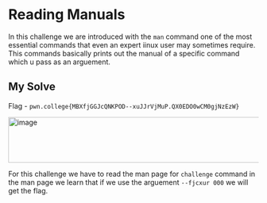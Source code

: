 # Reading Manuals

In this challenge we are introduced with the `man` command one of the most essential commands that even an expert iinux user may sometimes require. This commands basically prints out the manual of a specific command which u pass as an arguement.

## My Solve

Flag - `pwn.college{MBXfjGGJcQNKPOD--xuJJrVjMuP.QX0EDO0wCM0gjNzEzW}`

<img width="706" height="92" alt="image" src="https://github.com/user-attachments/assets/69f2f2b4-a340-4dc1-ac36-028d7da839c9" />

For this challenge we have to read the man page for `challenge` command in the man page we learn that if we use the arguement `--fjcxur 000` we will get the flag.
